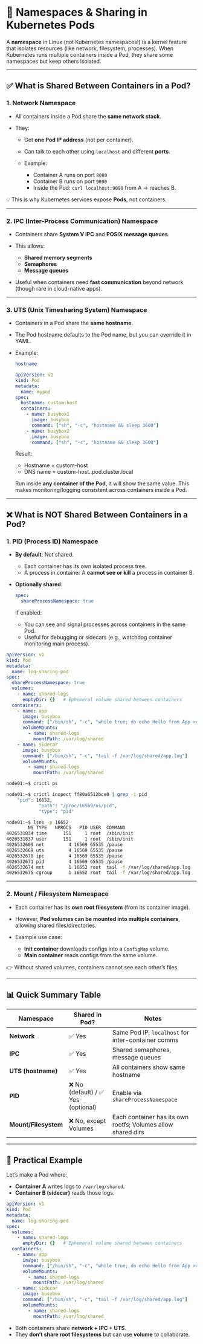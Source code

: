 
# 🔎 **Namespaces & Sharing in Kubernetes Pods**

A **namespace** in Linux (not Kubernetes namespaces!) is a kernel feature that isolates resources (like network, filesystem, processes).
When Kubernetes runs multiple containers inside a Pod, they share some namespaces but keep others isolated.

---

## ✅ **What is Shared Between Containers in a Pod?**

### 1. **Network Namespace**

* All containers inside a Pod share the **same network stack**.
* They:

  * Get **one Pod IP address** (not per container).
  * Can talk to each other using `localhost` and different **ports**.
  * Example:

    * Container A runs on port `8080`
    * Container B runs on port `9090`
    * Inside the Pod: `curl localhost:9090` from A → reaches B.

💡 This is why Kubernetes services expose **Pods**, not containers.

---

### 2. **IPC (Inter-Process Communication) Namespace**

* Containers share **System V IPC** and **POSIX message queues**.
* This allows:

  * **Shared memory segments**
  * **Semaphores**
  * **Message queues**
* Useful when containers need **fast communication** beyond network (though rare in cloud-native apps).

---

### 3. **UTS (Unix Timesharing System) Namespace**

* Containers in a Pod share the **same hostname**.
* The Pod hostname defaults to the Pod name, but you can override it in YAML.
* Example:

  ```bash
  hostname
  ```
  ```yaml
  apiVersion: v1
  kind: Pod
  metadata:
    name: mypod
  spec:
    hostname: custom-host
    containers:
      - name: busybox1
        image: busybox
        command: ["sh", "-c", "hostname && sleep 3600"]
      - name: busybox2
        image: busybox
        command: ["sh", "-c", "hostname && sleep 3600"]
  ```
  Result:
  * Hostname = custom-host
  * DNS name = custom-host.<namespace>.pod.cluster.local
  
  Run inside **any container of the Pod**, it will show the same value.
  This makes monitoring/logging consistent across containers inside a Pod.

---

## ❌ **What is NOT Shared Between Containers in a Pod?**

### 1. **PID (Process ID) Namespace**

* **By default**: Not shared.

  * Each container has its own isolated process tree.
  * A process in container A **cannot see or kill** a process in container B.
* **Optionally shared**:

  ```yaml
  spec:
    shareProcessNamespace: true
  ```

  If enabled:

  * You can see and signal processes across containers in the same Pod.
  * Useful for debugging or sidecars (e.g., watchdog container monitoring main process).

```yaml
apiVersion: v1
kind: Pod
metadata:
  name: log-sharing-pod
spec:
  shareProcessNamespace: true
  volumes:
    - name: shared-logs
      emptyDir: {}   # Ephemeral volume shared between containers
  containers:
    - name: app
      image: busybox
      command: ["/bin/sh", "-c", "while true; do echo Hello from App >> /var/log/shared/app.log; sleep 5; done"]
      volumeMounts:
        - name: shared-logs
          mountPath: /var/log/shared
    - name: sidecar
      image: busybox
      command: ["/bin/sh", "-c", "tail -f /var/log/shared/app.log"]
      volumeMounts:
        - name: shared-logs
          mountPath: /var/log/shared
```
```bash
node01:~$ crictl ps

node01:~$ crictl inspect ff80a6512bce0 | grep -i pid
    "pid": 16652,
            "path": "/proc/16569/ns/pid",
            "type": "pid"

node01:~$ lsns -p 16652
        NS TYPE   NPROCS   PID USER  COMMAND
4026531834 time      151     1 root  /sbin/init
4026531837 user      151     1 root  /sbin/init
4026532609 net         4 16569 65535 /pause
4026532669 uts         4 16569 65535 /pause
4026532670 ipc         4 16569 65535 /pause
4026532671 pid         4 16569 65535 /pause
4026532674 mnt         1 16652 root  tail -f /var/log/shared/app.log
4026532675 cgroup      1 16652 root  tail -f /var/log/shared/app.log
```
---

### 2. **Mount / Filesystem Namespace**

* Each container has its **own root filesystem** (from its container image).
* However, **Pod volumes can be mounted into multiple containers**, allowing shared files/directories.
* Example use case:

  * **Init container** downloads configs into a `ConfigMap` volume.
  * **Main container** reads configs from the same volume.

👉 Without shared volumes, containers cannot see each other’s files.

---

## 📊 **Quick Summary Table**

| Namespace            | Shared in Pod?                    | Notes                                                        |
| -------------------- | --------------------------------- | ------------------------------------------------------------ |
| **Network**          | ✅ Yes                             | Same Pod IP, `localhost` for inter-container comms           |
| **IPC**              | ✅ Yes                             | Shared semaphores, message queues                            |
| **UTS (hostname)**   | ✅ Yes                             | All containers show same hostname                            |
| **PID**              | ❌ No (default) / ✅ Yes (optional) | Enable via `shareProcessNamespace`                           |
| **Mount/Filesystem** | ❌ No, except Volumes              | Each container has its own rootfs; Volumes allow shared dirs |

---

## 📌 **Practical Example**

Let’s make a Pod where:

* **Container A** writes logs to `/var/log/shared`.
* **Container B (sidecar)** reads those logs.

```yaml
apiVersion: v1
kind: Pod
metadata:
  name: log-sharing-pod
spec:
  volumes:
    - name: shared-logs
      emptyDir: {}   # Ephemeral volume shared between containers
  containers:
    - name: app
      image: busybox
      command: ["/bin/sh", "-c", "while true; do echo Hello from App >> /var/log/shared/app.log; sleep 5; done"]
      volumeMounts:
        - name: shared-logs
          mountPath: /var/log/shared
    - name: sidecar
      image: busybox
      command: ["/bin/sh", "-c", "tail -f /var/log/shared/app.log"]
      volumeMounts:
        - name: shared-logs
          mountPath: /var/log/shared
```

* Both containers share **network + IPC + UTS**.
* They **don’t share root filesystems** but can use **volume** to collaborate.

